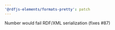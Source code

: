 ```yaml
---
'@rdfjs-elements/formats-pretty': patch
---
```


Number would fail RDF/XML serialization (fixes #87)
